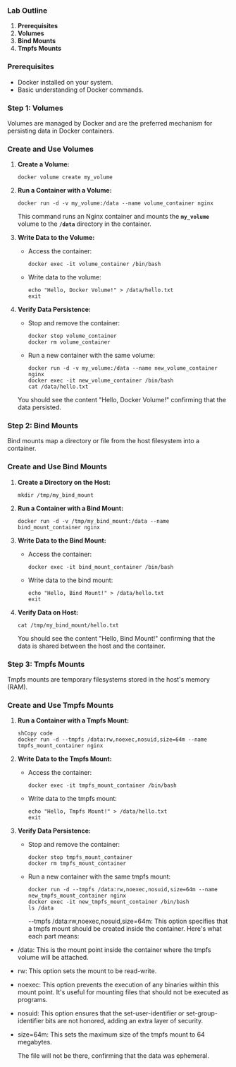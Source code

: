 ### **Lab Outline**

1. **Prerequisites**
2. **Volumes**
3. **Bind Mounts**
4. **Tmpfs Mounts**

### **Prerequisites**

- Docker installed on your system.
- Basic understanding of Docker commands.

### **Step 1: Volumes**

Volumes are managed by Docker and are the preferred mechanism for persisting data in Docker containers.

### **Create and Use Volumes**

1. **Create a Volume:**
    
    ```
    docker volume create my_volume
    ```
    
2. **Run a Container with a Volume:**
    
    ```
    docker run -d -v my_volume:/data --name volume_container nginx
    ```
    
    This command runs an Nginx container and mounts the **`my_volume`** volume to the **`/data`** directory in the container.
    
3. **Write Data to the Volume:**
    - Access the container:
        
        ```
        docker exec -it volume_container /bin/bash
        ```
        
    - Write data to the volume:
        
        ```
        echo "Hello, Docker Volume!" > /data/hello.txt
        exit
        ```
        
4. **Verify Data Persistence:**
    - Stop and remove the container:
        
        ```
        docker stop volume_container
        docker rm volume_container
        ```
        
    - Run a new container with the same volume:
        
        ```
        docker run -d -v my_volume:/data --name new_volume_container nginx
        docker exec -it new_volume_container /bin/bash
        cat /data/hello.txt
        ```
        
    
    You should see the content "Hello, Docker Volume!" confirming that the data persisted.
    

### **Step 2: Bind Mounts**

Bind mounts map a directory or file from the host filesystem into a container.

### **Create and Use Bind Mounts**

1. **Create a Directory on the Host:**
    
    ```
    mkdir /tmp/my_bind_mount
    ```
    
2. **Run a Container with a Bind Mount:**
    
    ```
    docker run -d -v /tmp/my_bind_mount:/data --name bind_mount_container nginx
    ```
    
3. **Write Data to the Bind Mount:**
    - Access the container:
        
        ```
        docker exec -it bind_mount_container /bin/bash
        ```
        
    - Write data to the bind mount:
        
        ```
        echo "Hello, Bind Mount!" > /data/hello.txt
        exit
        ```
        
4. **Verify Data on Host:**
    
    ```
    cat /tmp/my_bind_mount/hello.txt
    ```
    
    You should see the content "Hello, Bind Mount!" confirming that the data is shared between the host and the container.
    

### **Step 3: Tmpfs Mounts**

Tmpfs mounts are temporary filesystems stored in the host's memory (RAM).

### **Create and Use Tmpfs Mounts**

1. **Run a Container with a Tmpfs Mount:**
    
    ```
    shCopy code
    docker run -d --tmpfs /data:rw,noexec,nosuid,size=64m --name tmpfs_mount_container nginx
    ```
    
2. **Write Data to the Tmpfs Mount:**
    - Access the container:
        
        ```
        docker exec -it tmpfs_mount_container /bin/bash
        ```
        
    - Write data to the tmpfs mount:
        
        ```
        echo "Hello, Tmpfs Mount!" > /data/hello.txt
        exit
        ```
        
3. **Verify Data Persistence:**
    - Stop and remove the container:
        
        ```
        docker stop tmpfs_mount_container
        docker rm tmpfs_mount_container
        ```
        
    - Run a new container with the same tmpfs mount:
        
        ```
        docker run -d --tmpfs /data:rw,noexec,nosuid,size=64m --name new_tmpfs_mount_container nginx
        docker exec -it new_tmpfs_mount_container /bin/bash
        ls /data
        ```

        --tmpfs /data:rw,noexec,nosuid,size=64m: This option specifies that a tmpfs mount should be created inside the container. Here's what each part means:

- /data: This is the mount point inside the container where the tmpfs volume will be attached.
- rw: This option sets the mount to be read-write.
- noexec: This option prevents the execution of any binaries within this mount point. It's useful for mounting files that should not be executed as programs.
- nosuid: This option ensures that the set-user-identifier or set-group-identifier bits are not honored, adding an extra layer of security.
- size=64m: This sets the maximum size of the tmpfs mount to 64 megabytes.
        
    
    The file will not be there, confirming that the data was ephemeral.
